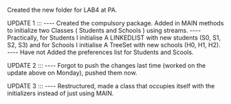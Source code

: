 Created the new folder for LAB4 at PA.

UPDATE 1 ::: 
---- Created the compulsory package. Added in MAIN methods to initialize two Classes ( Students and Schools ) using streams.
---- Practically, for Students I initialise A LINKEDLIST with new students (S0, S1, S2, S3) and for Schools I initialise A TreeSet with new schools (H0, H1, H2).
---- Have not Added the preferences list for Students and Scools.

UPDATE 2 ::: 
---- Forgot to push the changes last time (worked on the update above on Monday), pushed them now.

UPDATE 3 :::
---- Restructured, made a class that occupies itself with the initializers instead of just using MAIN.
